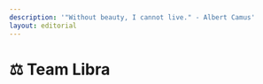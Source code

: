 ```yaml
---
description: '"Without beauty, I cannot live." - Albert Camus'
layout: editorial
---
```


# ⚖ Team Libra

